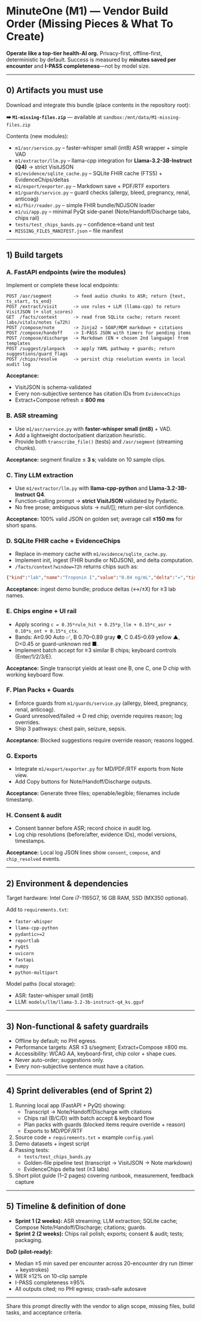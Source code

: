 # MinuteOne (M1) — Vendor Build Order (Missing Pieces & What To Create)

**Operate like a top-tier health-AI org.** Privacy-first, offline-first, deterministic by default. Success is measured by **minutes saved per encounter** and **I-PASS completeness**—not by model size.

---

## 0) Artifacts you must use

Download and integrate this bundle (place contents in the repository root):

**➡️ `M1-missing-files.zip`** — available at `sandbox:/mnt/data/M1-missing-files.zip`

Contents (new modules):

* `m1/asr/service.py` – faster-whisper small (int8) ASR wrapper + simple VAD
* `m1/extractor/llm.py` – llama-cpp integration for **Llama-3.2-3B-Instruct (Q4)** → strict VisitJSON
* `m1/evidence/sqlite_cache.py` – SQLite FHIR cache (FTS5) + EvidenceChips/deltas
* `m1/export/exporter.py` – Markdown save + PDF/RTF exporters
* `m1/guards/service.py` – guard checks (allergy, bleed, pregnancy, renal, anticoag)
* `m1/fhir/reader.py` – simple FHIR bundle/NDJSON loader
* `m1/ui/app.py` – minimal PyQt side-panel (Note/Handoff/Discharge tabs, chips rail)
* `tests/test_chips_bands.py` – confidence→band unit test
* `MISSING_FILES_MANIFEST.json` – file manifest

---

## 1) Build targets

### A. FastAPI endpoints (wire the modules)

Implement or complete these local endpoints:

```
POST /asr/segment        -> feed audio chunks to ASR; return {text, ts_start, ts_end}
POST /extract/visit      -> use rules + LLM (llama-cpp) to return VisitJSON (+ slot_scores)
GET  /facts/context      -> read from SQLite cache; return recent labs/vitals/notes (≤72h)
POST /compose/note       -> Jinja2 → SOAP/MDM markdown + citations
POST /compose/handoff    -> I-PASS JSON with timers for pending items
POST /compose/discharge  -> Markdown (EN + chosen 2nd language) from templates
POST /suggest/planpack   -> apply YAML pathway + guards; return suggestions/guard_flags
POST /chips/resolve      -> persist chip resolution events in local audit log
```

**Acceptance:**

* VisitJSON is schema-validated
* Every non-subjective sentence has citation IDs from `EvidenceChips`
* Extract+Compose refresh ≤ **800 ms**

### B. ASR streaming

* Use `m1/asr/service.py` with **faster-whisper small (int8)** + VAD.
* Add a lightweight doctor/patient diarization heuristic.
* Provide both `transcribe_file()` (tests) and `/asr/segment` (streaming chunks).

**Acceptance:** segment finalize ≤ **3 s**; validate on 10 sample clips.

### C. Tiny LLM extraction

* Use `m1/extractor/llm.py` with **llama-cpp-python** and **Llama-3.2-3B-Instruct Q4**.
* Function-calling prompt → **strict VisitJSON** validated by Pydantic.
* No free prose; ambiguous slots → null/[]; return per-slot confidence.

**Acceptance:** 100% valid JSON on golden set; average call **≤150 ms** for short spans.

### D. SQLite FHIR cache + EvidenceChips

* Replace in-memory cache with `m1/evidence/sqlite_cache.py`.
* Implement init, ingest (FHIR bundle or NDJSON), and delta computation.
* `/facts/context?window=72h` returns chips such as:

```json
{"kind":"lab","name":"Troponin I","value":"0.04 ng/mL","delta":"↔","time":"...","source_id":"obs/123"}
```

**Acceptance:** ingest demo bundle; produce deltas (↔/±X) for ≥3 lab names.

### E. Chips engine + UI rail

* Apply scoring `c = 0.35*rule_hit + 0.25*p_llm + 0.15*c_asr + 0.10*s_ont + 0.15*s_ctx`.
* Bands: A≥0.90 Auto ✅, B 0.70–0.89 gray ●, C 0.45–0.69 yellow ▲, D<0.45 or guard-unknown red ■.
* Implement batch accept for ≥3 similar B chips; keyboard controls (Enter/1/2/3/E).

**Acceptance:** Single transcript yields at least one B, one C, one D chip with working keyboard flow.

### F. Plan Packs + Guards

* Enforce guards from `m1/guards/service.py` (allergy, bleed, pregnancy, renal, anticoag).
* Guard unresolved/failed → D red chip; override requires reason; log overrides.
* Ship 3 pathways: chest pain, seizure, sepsis.

**Acceptance:** Blocked suggestions require override reason; reasons logged.

### G. Exports

* Integrate `m1/export/exporter.py` for MD/PDF/RTF exports from Note view.
* Add Copy buttons for Note/Handoff/Discharge outputs.

**Acceptance:** Generate three files; openable/legible; filenames include timestamp.

### H. Consent & audit

* Consent banner before ASR; record choice in audit log.
* Log chip resolutions (before/after, evidence IDs), model versions, timestamps.

**Acceptance:** Local log JSON lines show `consent`, `compose`, and `chip_resolved` events.

---

## 2) Environment & dependencies

Target hardware: Intel Core i7-1165G7, 16 GB RAM, SSD (MX350 optional).

Add to `requirements.txt`:

* `faster-whisper`
* `llama-cpp-python`
* `pydantic>=2`
* `reportlab`
* `PyQt5`
* `uvicorn`
* `fastapi`
* `numpy`
* `python-multipart`

Model paths (local storage):

* ASR: faster-whisper small (int8)
* LLM: `models/llm/llama-3.2-3b-instruct-q4_ks.gguf`

---

## 3) Non-functional & safety guardrails

* Offline by default; no PHI egress.
* Performance targets: ASR ≤3 s/segment; Extract+Compose ≤800 ms.
* Accessibility: WCAG AA, keyboard-first, chip color + shape cues.
* Never auto-order; suggestions only.
* Every non-subjective sentence must have a citation.

---

## 4) Sprint deliverables (end of Sprint 2)

1. Running local app (FastAPI + PyQt) showing:
   * Transcript → Note/Handoff/Discharge with citations
   * Chips rail (B/C/D) with batch accept & keyboard flow
   * Plan packs with guards (blocked items require override + reason)
   * Exports to MD/PDF/RTF
2. Source code + `requirements.txt` + example `config.yaml`
3. Demo datasets + ingest script
4. Passing tests:
   * `tests/test_chips_bands.py`
   * Golden-file pipeline test (transcript → VisitJSON → Note markdown)
   * EvidenceChips delta test (≥3 labs)
5. Short pilot guide (1–2 pages) covering runbook, measurement, feedback capture

---

## 5) Timeline & definition of done

* **Sprint 1 (2 weeks):** ASR streaming; LLM extraction; SQLite cache; Compose Note/Handoff/Discharge; citations; guards.
* **Sprint 2 (2 weeks):** Chips rail polish; exports; consent & audit; tests; packaging.

**DoD (pilot-ready):**

* Median ≥5 min saved per encounter across 20-encounter dry run (timer + keystrokes)
* WER ≤12% on 10-clip sample
* I-PASS completeness ≥95%
* All outputs cited; no PHI egress; crash-safe autosave

---

Share this prompt directly with the vendor to align scope, missing files, build tasks, and acceptance criteria.
